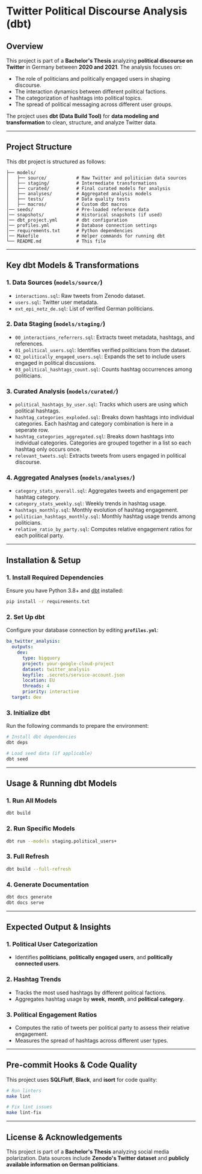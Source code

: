 # Twitter Political Discourse Analysis (dbt)

## Overview

This project is part of a **Bachelor's Thesis** analyzing **political discourse on Twitter** in Germany between **2020 and 2021**. The analysis focuses on:

- The role of politicians and politically engaged users in shaping discourse.
- The interaction dynamics between different political factions.
- The categorization of hashtags into political topics.
- The spread of political messaging across different user groups.

The project uses **dbt (Data Build Tool)** for **data modeling and transformation** to clean, structure, and analyze Twitter data.

---

## **Project Structure**

This dbt project is structured as follows:

```
├── models/
│   ├── source/           # Raw Twitter and politician data sources
│   ├── staging/          # Intermediate transformations
│   ├── curated/          # Final curated models for analysis
│   ├── analyses/         # Aggregated analysis models
│   ├── tests/            # Data quality tests
│   ├── macros/           # Custom dbt macros
│── seeds/                # Pre-loaded reference data
│── snapshots/            # Historical snapshots (if used)
│── dbt_project.yml       # dbt configuration
│── profiles.yml          # Database connection settings
│── requirements.txt      # Python dependencies
│── Makefile              # Helper commands for running dbt
└── README.md             # This file
```

---

## **Key dbt Models & Transformations**

### **1. Data Sources (`models/source/`)**
- `interactions.sql`: Raw tweets from Zenodo dataset.
- `users.sql`: Twitter user metadata.
- `ext_epi_netz_de.sql`: List of verified German politicians.

### **2. Data Staging (`models/staging/`)**
- `00_interactions_referrers.sql`: Extracts tweet metadata, hashtags, and references.
- `01_political_users.sql`: Identifies verified politicians from the dataset.
- `02_politically_engaged_users.sql`: Expands the set to include users engaged in political discussions.
- `03_political_hashtags_count.sql`: Counts hashtag occurrences among politicians.

### **3. Curated Analysis (`models/curated/`)**
- `political_hashtags_by_user.sql`: Tracks which users are using which political hashtags.
- `hashtag_categories_exploded.sql`: Breaks down hashtags into individual categories. Each hashtag and category combination is here in a seperate row.
- `hashtag_categories_aggregated.sql`: Breaks down hashtags into individual categories. Categories are grouped together in a list so each hashtag only occurs once.
- `relevant_tweets.sql`: Extracts tweets from users engaged in political discourse.

### **4. Aggregated Analyses (`models/analyses/`)**
- `category_stats_overall.sql`: Aggregates tweets and engagement per hashtag category.
- `category_stats_weekly.sql`: Weekly trends in hashtag usage.
- `hashtags_monthly.sql`: Monthly evolution of hashtag engagement.
- `politician_hashtags_monthly.sql`: Monthly hashtag usage trends among politicians.
- `relative_ratio_by_party.sql`: Computes relative engagement ratios for each political party.

---

## **Installation & Setup**

### **1. Install Required Dependencies**
Ensure you have Python 3.8+ and [dbt](https://docs.getdbt.com/docs/installation) installed:

```sh
pip install -r requirements.txt
```

### **2. Set Up dbt**
Configure your database connection by editing **`profiles.yml`**:

```yaml
ba_twitter_analysis:
  outputs:
    dev:
      type: bigquery
      project: your-google-cloud-project
      dataset: twitter_analysis
      keyfile: .secrets/service-account.json
      location: EU
      threads: 4
      priority: interactive
  target: dev
```

### **3. Initialize dbt**
Run the following commands to prepare the environment:

```sh
# Install dbt dependencies
dbt deps

# Load seed data (if applicable)
dbt seed
```

---

## **Usage & Running dbt Models**

### **1. Run All Models**
```sh
dbt build
```

### **2. Run Specific Models**
```sh
dbt run --models staging.political_users+
```

### **3. Full Refresh**
```sh
dbt build --full-refresh
```

### **4. Generate Documentation**
```sh
dbt docs generate
dbt docs serve
```

---

## **Expected Output & Insights**

### **1. Political User Categorization**
- Identifies **politicians**, **politically engaged users**, and **politically connected users**.

### **2. Hashtag Trends**
- Tracks the most used hashtags by different political factions.
- Aggregates hashtag usage by **week**, **month**, and **political category**.

### **3. Political Engagement Ratios**
- Computes the ratio of tweets per political party to assess their relative engagement.
- Measures the spread of hashtags across different user types.

---

## **Pre-commit Hooks & Code Quality**
This project uses **SQLFluff**, **Black**, and **isort** for code quality:

```sh
# Run linters
make lint

# Fix lint issues
make lint-fix
```

---

## **License & Acknowledgements**
This project is part of a **Bachelor's Thesis** analyzing social media polarization. Data sources include **Zenodo's Twitter dataset** and **publicly available information on German politicians**.

